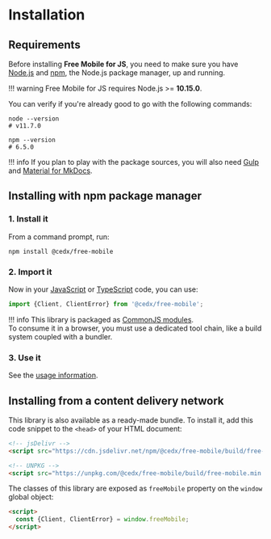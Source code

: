 # Installation

## Requirements
Before installing **Free Mobile for JS**, you need to make sure you have [Node.js](https://nodejs.org)
and [npm](https://www.npmjs.com), the Node.js package manager, up and running.

!!! warning
    Free Mobile for JS requires Node.js >= **10.15.0**.

You can verify if you're already good to go with the following commands:

```shell
node --version
# v11.7.0

npm --version
# 6.5.0
```

!!! info
    If you plan to play with the package sources, you will also need
    [Gulp](https://gulpjs.com) and [Material for MkDocs](https://squidfunk.github.io/mkdocs-material).

## Installing with npm package manager

### 1. Install it
From a command prompt, run:

```shell
npm install @cedx/free-mobile
```

### 2. Import it
Now in your [JavaScript](https://developer.mozilla.org/en-US/docs/Web/JavaScript) or [TypeScript](https://www.typescriptlang.org) code, you can use:

```ts
import {Client, ClientError} from '@cedx/free-mobile';
```

!!! info
    This library is packaged as [CommonJS modules](https://nodejs.org/api/modules.html).  
    To consume it in a browser, you must use a dedicated tool chain, like a build system coupled with a bundler.

### 3. Use it
See the [usage information](usage.md).

## Installing from a content delivery network
This library is also available as a ready-made bundle.
To install it, add this code snippet to the `<head>` of your HTML document:

```html
<!-- jsDelivr -->
<script src="https://cdn.jsdelivr.net/npm/@cedx/free-mobile/build/free-mobile.min.js"></script>

<!-- UNPKG -->
<script src="https://unpkg.com/@cedx/free-mobile/build/free-mobile.min.js"></script>
```

The classes of this library are exposed as `freeMobile` property on the `window` global object:

```html
<script>
  const {Client, ClientError} = window.freeMobile;
</script>
```
